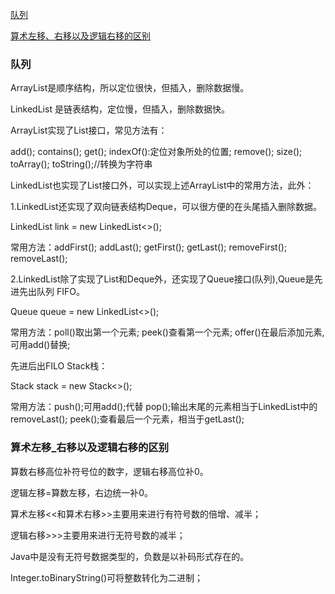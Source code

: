 [队列](#队列)

[算术左移、右移以及逻辑右移的区别](#算术左移_右移以及逻辑右移的区别)

[](#)

[](#)

[](#)

[](#)

[](#)

[](#)


### 队列

ArrayList是顺序结构，所以定位很快，但插入，删除数据慢。

LinkedList 是链表结构，定位慢，但插入，删除数据快。

ArrayList实现了List接口，常见方法有：

add(); contains(); get(); indexOf():定位对象所处的位置; remove(); size(); toArray(); toString();//转换为字符串

LinkedList也实现了List接口外，可以实现上述ArrayList中的常用方法，此外：

1.LinkedList还实现了双向链表结构Deque，可以很方便的在头尾插入删除数据。

LinkedList<class> link = new LinkedList<>();

常用方法：addFirst(); addLast(); getFirst(); getLast(); removeFirst(); removeLast();

2.LinkedList除了实现了List和Deque外，还实现了Queue接口(队列),Queue是先进先出队列 FIFO。

Queue<class> queue = new LinkedList<>();

常用方法：poll()取出第一个元素; peek()查看第一个元素; offer()在最后添加元素,可用add()替换;

先进后出FILO Stack栈：

Stack<class> stack = new Stack<>();

常用方法：push();可用add();代替 pop();输出末尾的元素相当于LinkedList中的removeLast(); peek();查看最后一个元素，相当于getLast();

### 算术左移_右移以及逻辑右移的区别

算数右移高位补符号位的数字，逻辑右移高位补0。

逻辑左移=算数左移，右边统一补0。

算术左移<<和算术右移>>主要用来进行有符号数的倍增、减半；

逻辑右移>>>主要用来进行无符号数的减半；

Java中是没有无符号数据类型的，负数是以补码形式存在的。

Integer.toBinaryString()可将整数转化为二进制；
